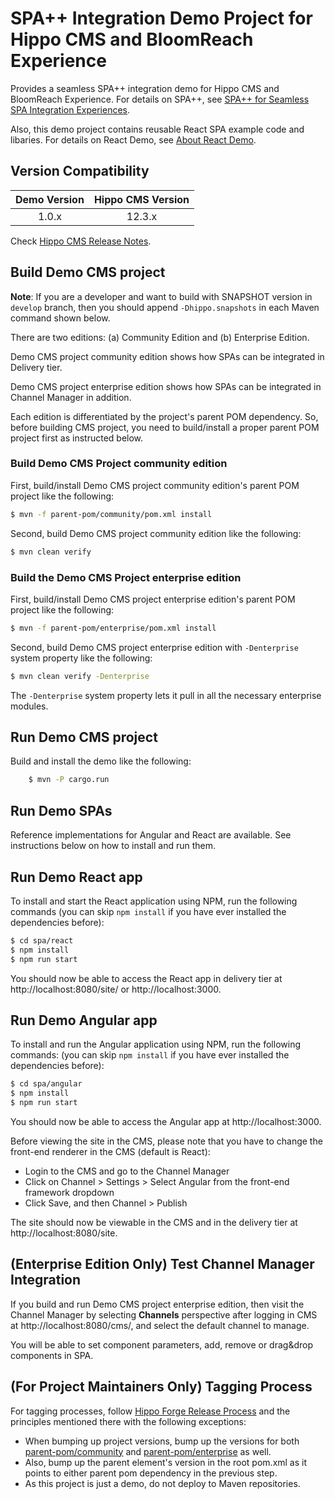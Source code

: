 # SPA++ Integration Demo Project for Hippo CMS and BloomReach Experience

Provides a seamless SPA++ integration demo for Hippo CMS and BloomReach Experience.
For details on SPA++, see [SPA++ for Seamless SPA Integration Experiences](https://www.onehippo.org/library/concepts/spa-plus/introduction.html).

Also, this demo project contains reusable React SPA example code and libaries.
For details on React Demo, see [About React Demo](spa/ABOUT_REACT_DEMO.md).

## Version Compatibility

| Demo Version   | Hippo CMS Version  |
|:--------------:|:------------------:|
| 1.0.x          | 12.3.x             |

Check [Hippo CMS Release Notes](https://www.onehippo.org/about/release-notes/release-notes-overview.html).

## Build Demo CMS project

**Note**: If you are a developer and want to build with SNAPSHOT version in ```develop``` branch, then you should append
```-Dhippo.snapshots``` in each Maven command shown below.

There are two editions: (a) Community Edition and (b) Enterprise Edition.

Demo CMS project community edition shows how SPAs can be integrated in Delivery tier.

Demo CMS project enterprise edition shows how SPAs can be integrated in Channel Manager in addition.

Each edition is differentiated by the project's parent POM dependency.
So, before building CMS project, you need to build/install a proper parent POM project first as instructed below.

### Build Demo CMS Project community edition

First, build/install Demo CMS project community edition's parent POM project like the following:

```bash
$ mvn -f parent-pom/community/pom.xml install
```

Second, build Demo CMS project community edition like the following:

```bash
$ mvn clean verify
```

### Build the Demo CMS Project enterprise edition

First, build/install Demo CMS project enterprise edition's parent POM project like the following:

```bash
$ mvn -f parent-pom/enterprise/pom.xml install
```

Second, build Demo CMS project enterprise edition with ```-Denterprise``` system property like the following:

```bash
$ mvn clean verify -Denterprise
```

The ```-Denterprise``` system property lets it pull in all the necessary enterprise modules.

## Run Demo CMS project

Build and install the demo like the following:

```bash
    $ mvn -P cargo.run
```

## Run Demo SPAs

Reference implementations for Angular and React are available. See instructions below on how to install and run them.

## Run Demo React app

To install and start the React application using NPM, run the following commands
(you can skip `npm install` if you have ever installed the dependencies before):

```bash
$ cd spa/react
$ npm install
$ npm run start
```

You should now be able to access the React app in delivery tier at http://localhost:8080/site/ or http://localhost:3000.

## Run Demo Angular app

To install and run the Angular application using NPM, run the following commands:
(you can skip `npm install` if you have ever installed the dependencies before):
```bash
$ cd spa/angular
$ npm install
$ npm run start
```

You should now be able to access the Angular app at http://localhost:3000.

Before viewing the site in the CMS, please note that you have to change the front-end renderer in the CMS (default is 
React):
* Login to the CMS and go to the Channel Manager
* Click on Channel > Settings > Select Angular from the front-end framework dropdown
* Click Save, and then Channel > Publish

The site should now be viewable in the CMS and in the delivery tier at http://localhost:8080/site.


## (Enterprise Edition Only) Test Channel Manager Integration

If you build and run Demo CMS project enterprise edition, then visit the Channel Manager by selecting **Channels** perspective after logging in CMS at http://localhost:8080/cms/, and select the default channel to manage.

You will be able to set component parameters, add, remove or drag&drop components in SPA.


## (For Project Maintainers Only) Tagging Process

For tagging processes, follow [Hippo Forge Release Process](https://onehippo-forge.github.io/release-process.html)
and the principles mentioned there
with the following exceptions:
- When bumping up project versions, bump up the versions for both [parent-pom/community](parent-pom/community) and
  [parent-pom/enterprise](parent-pom/enterprise) as well.
- Also, bump up the parent element's version in the root pom.xml as it points to either parent pom dependency in the previous step.
- As this project is just a demo, do not deploy to Maven repositories.
